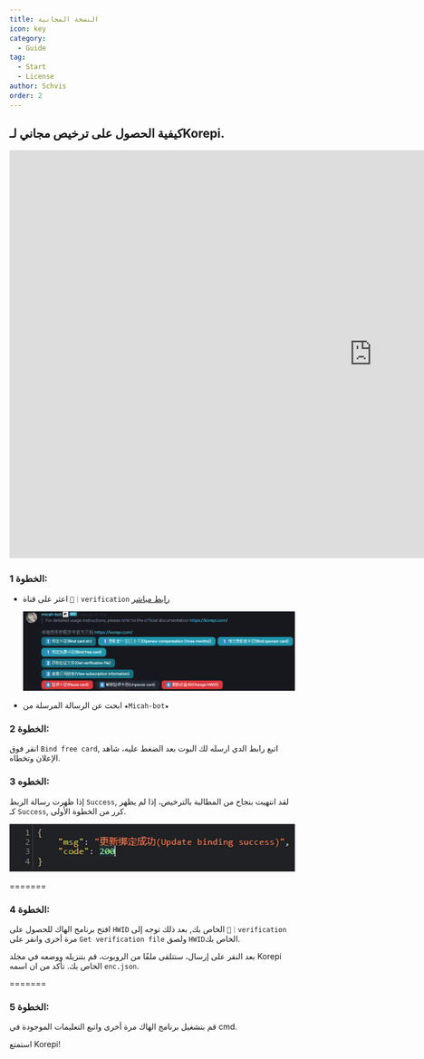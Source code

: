 ```yaml
---
title: النسخة المجانية
icon: key
category:
  - Guide
tag:
  - Start
  - License
author: Schvis
order: 2
---
```


## كيفية الحصول على ترخيص مجاني لـKorepi.

<div class="iframe-container"><iframe width="1280" height="720" src="https://www.youtube.com/embed/SWI-GeqKx1g" title="How to use Korepi for free" frameborder="0" allow="accelerometer; autoplay; clipboard-write; encrypted-media; gyroscope; picture-in-picture; web-share" referrerpolicy="strict-origin-when-cross-origin" allowfullscreen></iframe></div>

### الخطوة 1:
- اعثر على قناة `🔐｜verification`  [رابط مباشر](https://discord.com/channels/1069057220802781265/1203687333107335198)

  ![img.png](/assets/images/docs/202402/verify-1.png)
- ابحث عن الرسالة المرسلة من `★Micah-bot★`

### الخطوة 2:
انقر فوق `Bind free card`, اتبع رابط الدي ارسله لك البوت بعد الضغط عليه، شاهد الإعلان وتخطاه.

### الخطوه 3:
إذا ظهرت رسالة الربط `Success`, لقد انتهيت بنجاح من المطالبة بالترخيص، إذا لم يظهر كـ `Success`, كرر من الخطوة الأولى.

![](/assets/images/docs/202312/success.png)

=======
### الخطوة 4:
افتح برنامج الهاك للحصول على `HWID` الخاص بك, بعد ذلك توجه إلى `🔐｜verification` مرة أخرى وانقر على `Get verification file` ولصق `HWID`الخاص بك.

بعد النقر على إرسال، ستتلقى ملفًا من الروبوت، قم بتنزيله ووضعه في مجلد Korepi الخاص بك. تأكد من ان اسمه `enc.json`.

=======
### الخطوة 5:
قم بتشغيل برنامج الهاك مرة أخرى واتبع التعليمات الموجودة في cmd.

استمتع Korepi!
